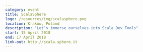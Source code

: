 ```yaml
---
category: event
title: ScalaSphere
logo: /resources/img/scalasphere.png
location: Kraków, Poland
description: "Let’s immerse ourselves into Scala Dev Tools"
start: 15 April 2018
end: 17 April 2018
link-out: http://scala.sphere.it
---
```

